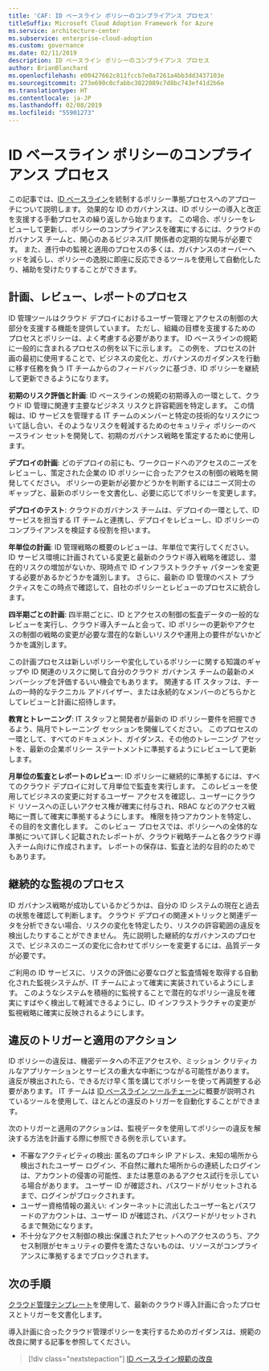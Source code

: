 ```yaml
---
title: 'CAF: ID ベースライン ポリシーのコンプライアンス プロセス'
titleSuffix: Microsoft Cloud Adoption Framework for Azure
ms.service: architecture-center
ms.subservice: enterprise-cloud-adoption
ms.custom: governance
ms.date: 02/11/2019
description: ID ベースライン ポリシーのコンプライアンス プロセス
author: BrianBlanchard
ms.openlocfilehash: e00427662c811fccb7e0a7261a4bb3dd3437103e
ms.sourcegitcommit: 273e690c0cfabbc3822089c7d8bc743ef41d2b6e
ms.translationtype: HT
ms.contentlocale: ja-JP
ms.lasthandoff: 02/08/2019
ms.locfileid: "55901273"
---
```

# <a name="identity-baseline-policy-compliance-processes"></a>ID ベースライン ポリシーのコンプライアンス プロセス

この記事では、[ID ベースライン](./overview.md)を統制するポリシー準拠プロセスへのアプローチについて説明します。 効果的な ID のガバナンスは、ID ポリシーの導入と改正を支援する手動プロセスの繰り返しから始まります。 この場合、ポリシーをレビューして更新し、ポリシーのコンプライアンスを確実にするには、クラウドのガバナンス チームと、関心のあるビジネス/IT 関係者の定期的な関与が必要です。 また、進行中の監視と適用のプロセスの多くは、ガバナンスのオーバーヘッドを減らし、ポリシーの逸脱に即座に反応できるツールを使用して自動化したり、補助を受けたりすることができます。

## <a name="planning-review-and-reporting-processes"></a>計画、レビュー、レポートのプロセス

ID 管理ツールはクラウド デプロイにおけるユーザー管理とアクセスの制御の大部分を支援する機能を提供しています。 ただし、組織の目標を支援するためのプロセスとポリシーは、よく考慮する必要があります。 ID ベースラインの規範に一般的に含まれるプロセスの例を以下に示します。 この例を、プロセスの計画の最初に使用することで、ビジネスの変化と、ガバナンスのガイダンスを行動に移す任務を負う IT チームからのフィードバックに基づき、ID ポリシーを継続して更新できるようになります。

**初期のリスク評価と計画**: ID ベースラインの規範の初期導入の一環として、クラウド ID 管理に関連す主要なビジネス リスクと許容範囲を特定します。 この情報は、ID サービスを管理する IT チームのメンバーと特定の技術的なリスクについて話し合い、そのようなリスクを軽減するためのセキュリティ ポリシーのベースライン セットを開発して、初期のガバナンス戦略を策定するために使用します。

**デプロイの計画**: どのデプロイの前にも、ワークロードへのアクセスのニーズをレビューし、策定された企業の ID ポリシーに合ったアクセスの制御の戦略を開発してください。 ポリシーの更新が必要かどうかを判断するにはニーズ同士のギャップと、最新のポリシーを文書化し、必要に応じてポリシーを変更します。

**デプロイのテスト**: クラウドのガバナンス チームは、デプロイの一環として、ID サービスを担当する IT チームと連携し、デプロイをレビューし、ID ポリシーのコンプライアンスを検証する役割を担います。

**年単位の計画**: ID 管理戦略の概要のレビューは、年単位で実行してください。 ID サービス環境に計画されている変更と最新のクラウド導入戦略を確認し、潜在的リスクの増加がないか、現時点で ID インフラストラクチャ パターンを変更する必要があるかどうかを識別します。 さらに、最新の ID 管理のベスト プラクティスをこの時点で確認して、自社のポリシーとレビューのプロセスに統合します。

**四半期ごとの計画**: 四半期ごとに、ID とアクセスの制御の監査データの一般的なレビューを実行し、クラウド導入チームと会って、ID ポリシーの更新やアクセスの制御の戦略の変更が必要な潜在的な新しいリスクや運用上の要件がないかどうかを識別します。

この計画プロセスは新しいポリシーや変化しているポリシーに関する知識のギャップや ID 関連のリスクに関して自分のクラウド ガバナンス チームの最新のメンバーシップを評価するいい機会でもあります。 関連する IT スタッフは、チームの一時的なテクニカル アドバイザー、または永続的なメンバーのどちらかとしてレビューと計画に招待します。  

**教育とトレーニング**: IT スタッフと開発者が最新の ID ポリシー要件を把握できるよう、隔月でトレーニング セッションを開催してください。 このプロセスの一環として、すべてのドキュメント、ガイダンス、その他のトレーニング アセットを、最新の企業ポリシー ステートメントに準拠するようにレビューして更新します。

**月単位の監査とレポートのレビュー**: ID ポリシーに継続的に準拠するには、すべてのクラウド デプロイに対して月単位で監査を実行します。 このレビューを使用してビジネスの変更に対するユーザー アクセスを確認し、ユーザーにクラウド リソースへの正しいアクセス権が確実に付与され、RBAC などのアクセス戦略に一貫して確実に準拠するようにします。 権限を持つアカウントを特定し、その目的を文書化します。 このレビュー プロセスでは、ポリシーへの全体的な準拠について詳しく記載されたレポートが、クラウド戦略チームと各クラウド導入チーム向けに作成されます。 レポートの保存は、監査と法的な目的のためでもあります。

## <a name="ongoing-monitoring-processes"></a>継続的な監視のプロセス

ID ガバナンス戦略が成功しているかどうかは、自分の ID システムの現在と過去の状態を確認して判断します。 クラウド デプロイの関連メトリックと関連データを分析できない場合、リスクの変化を特定したり、リスクの許容範囲の違反を検出したりすることができません。 先に説明した継続的なガバナンスのプロセスで、ビジネスのニーズの変化に合わせてポリシーを変更するには、品質データが必要です。

ご利用の ID サービスに、リスクの評価に必要なログと監査情報を取得する自動化された監視システムが、IT チームによって確実に実装されているようにします。 このようなシステムを積極的に監視することで潜在的なポリシー違反を確実にすばやく検出して軽減できるようにし、ID インフラストラクチャの変更が監視戦略に確実に反映されるようにします。

## <a name="violation-triggers-and-enforcement-actions"></a>違反のトリガーと適用のアクション

ID ポリシーの違反は、機密データへの不正アクセスや、ミッション クリティカルなアプリケーションとサービスの重大な中断につながる可能性があります。 違反が検出されたら、できるだけ早く策を講じてポリシーを使って再調整する必要があります。 IT チームは [ID ベースライン ツールチェーン](toolchain.md)に概要が説明されているツールを使用して、ほとんどの違反のトリガーを自動化することができます。

次のトリガーと適用のアクションは、監視データを使用してポリシーの違反を解決する方法を計画する際に参照できる例を示しています。

- 不審なアクティビティの検出: 匿名のプロキシ IP アドレス、未知の場所から検出されたユーザー ログイン、不自然に離れた場所からの連続したログインは、アカウントの侵害の可能性、または悪意のあるアクセス試行を示している場合があります。 ユーザー ID が確認され、パスワードがリセットされるまで、ログインがブロックされます。
- ユーザー資格情報の漏えい: インターネットに流出したユーザー名とパスワードのアカウントは、ユーザー ID が確認され、パスワードがリセットされるまで無効になります。
- 不十分なアクセス制御の検出:保護されたアセットへのアクセスのうち、アクセス制限がセキュリティの要件を満たさないものは、リソースがコンプライアンスに準拠するまでブロックされます。

## <a name="next-steps"></a>次の手順

[クラウド管理テンプレート](./template.md)を使用して、最新のクラウド導入計画に合ったプロセスとトリガーを文書化します。

導入計画に合ったクラウド管理ポリシーを実行するためのガイダンスは、規範の改良に関する記事を参照してください。

> [!div class="nextstepaction"]
> [ID ベースライン規範の改良](./discipline-improvement.md)
